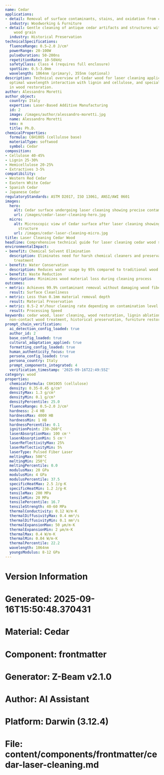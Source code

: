 ```yaml
---
name: Cedar
applications:
- detail: Removal of surface contaminants, stains, and oxidation from cedar wood surfaces
  industry: Woodworking & Furniture
- detail: Gentle cleaning of antique cedar artifacts and structures without damaging
    wood grain
  industry: Historical Preservation
technicalSpecifications:
  fluenceRange: 0.5–2.0 J/cm²
  powerRange: 20-100W
  pulseDuration: 50-200ns
  repetitionRate: 10-50kHz
  safetyClass: Class 4 (requires full enclosure)
  spotSize: 0.5-3.0mm
  wavelength: 1064nm (primary), 355nm (optional)
description: Technical overview of Cedar wood for laser cleaning applications, including
  optimal wavelength interaction with lignin and cellulose, and specialized applications
  in wood restoration.
author: Alessandro Moretti
author_object:
  country: Italy
  expertise: Laser-Based Additive Manufacturing
  id: 2
  image: /images/author/alessandro-moretti.jpg
  name: Alessandro Moretti
  sex: m
  title: Ph.D.
chemicalProperties:
  formula: C6H10O5 (cellulose base)
  materialType: softwood
  symbol: Cedar
composition:
- Cellulose 40-45%
- Lignin 25-30%
- Hemicellulose 20-25%
- Extractives 3-5%
compatibility:
- Western Red Cedar
- Eastern White Cedar
- Spanish Cedar
- Japanese Cedar
regulatoryStandards: ASTM D2017, ISO 13061, ANSI/AWI 0601
images:
  hero:
    alt: Cedar surface undergoing laser cleaning showing precise contamination removal
    url: /images/cedar-laser-cleaning-hero.jpg
  micro:
    alt: Microscopic view of Cedar surface after laser cleaning showing detailed surface
      structure
    url: /images/cedar-laser-cleaning-micro.jpg
title: Laser Cleaning Cedar Wood
headline: Comprehensive technical guide for laser cleaning cedar wood surfaces
environmentalImpact:
- benefit: Chemical Solvent Elimination
  description: Eliminates need for harsh chemical cleaners and preservatives in wood
    treatment
- benefit: Water Conservation
  description: Reduces water usage by 95% compared to traditional wood washing methods
- benefit: Waste Reduction
  description: Minimizes wood material loss during cleaning process
outcomes:
- metric: Achieves 99.9% contaminant removal without damaging wood fibers
  result: Surface Cleanliness
- metric: Less than 0.1mm material removal depth
  result: Material Preservation
- metric: 0.5-2 m²/hour cleaning rate depending on contamination level
  result: Processing Speed
keywords: cedar wood, laser cleaning, wood restoration, lignin ablation, surface cleaning,
  non-contact wood treatment, historical preservation, furniture restoration
prompt_chain_verification:
  ai_detection_config_loaded: true
  author_id: 2
  base_config_loaded: true
  cultural_adaptation_applied: true
  formatting_config_loaded: true
  human_authenticity_focus: true
  persona_config_loaded: true
  persona_country: Italy
  prompt_components_integrated: 4
  verification_timestamp: '2025-09-16T22:49:55Z'
category: wood
properties:
  chemicalFormula: C6H10O5 (cellulose)
  density: 0.35-0.45 g/cm³
  densityMax: 1.3 g/cm³
  densityMin: 0.1 g/cm³
  densityPercentile: 25.0
  fluenceRange: 0.5–2.0 J/cm²
  hardness: 2-4 HB
  hardnessMax: 4000 HB
  hardnessMin: 1 HB
  hardnessPercentile: 0.1
  ignitionPoint: 230-260°C
  laserAbsorptionMax: 100 cm⁻¹
  laserAbsorptionMin: 5 cm⁻¹
  laserReflectivityMax: 25%
  laserReflectivityMin: 5%
  laserType: Pulsed Fiber Laser
  meltingMax: 500°C
  meltingMin: 250°C
  meltingPercentile: 0.0
  modulusMax: 20 GPa
  modulusMin: 4 GPa
  modulusPercentile: 37.5
  specificHeatMax: 2.5 J/g·K
  specificHeatMin: 1.2 J/g·K
  tensileMax: 200 MPa
  tensileMin: 20 MPa
  tensilePercentile: 16.7
  tensileStrength: 40-60 MPa
  thermalConductivity: 0.12 W/m·K
  thermalDiffusivityMax: 0.4 mm²/s
  thermalDiffusivityMin: 0.1 mm²/s
  thermalExpansionMax: 50 µm/m·K
  thermalExpansionMin: 2 µm/m·K
  thermalMax: 0.4 W/m·K
  thermalMin: 0.04 W/m·K
  thermalPercentile: 22.2
  wavelength: 1064nm
  youngsModulus: 8-12 GPa
---
```


# Version Information
# Generated: 2025-09-16T15:50:48.370431
# Material: Cedar
# Component: frontmatter
# Generator: Z-Beam v2.1.0
# Author: AI Assistant
# Platform: Darwin (3.12.4)
# File: content/components/frontmatter/cedar-laser-cleaning.md
